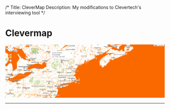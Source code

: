 /* 
Title: CleverMap 
Description: My modifications to Clevertech's interviewing tool 
*/


# Clevermap

<div>
	<img class="img-responsive img-rounded" src="/files/clevermap.png" />
</div>

***

